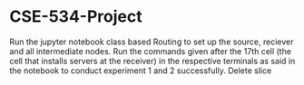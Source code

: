 # CSE-534-Project
Run the jupyter notebook class based Routing to set up the source, reciever and all intermediate nodes. 
Run the commands given after the 17th cell (the cell that installs servers at the receiver) in the respective terminals as said in the notebook to conduct experiment 1 and 2 successfully. 
Delete slice
